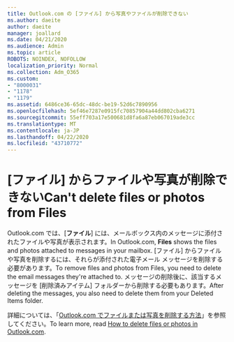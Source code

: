 ```yaml
---
title: Outlook.com の [ファイル] から写真やファイルが削除できない
ms.author: daeite
author: daeite
manager: joallard
ms.date: 04/21/2020
ms.audience: Admin
ms.topic: article
ROBOTS: NOINDEX, NOFOLLOW
localization_priority: Normal
ms.collection: Adm_O365
ms.custom:
- "8000031"
- "1178"
- "1179"
ms.assetid: 6486ce36-65dc-48dc-be19-52d6c7890956
ms.openlocfilehash: 5ef46e7287e0915fc70857904a44dd802cba6271
ms.sourcegitcommit: 55eff703a17e500681d8fa6a87eb067019ade3cc
ms.translationtype: MT
ms.contentlocale: ja-JP
ms.lasthandoff: 04/22/2020
ms.locfileid: "43710772"
---
```

# <a name="cant-delete-files-or-photos-from-files"></a><span data-ttu-id="a56ad-102">[ファイル] からファイルや写真が削除できない</span><span class="sxs-lookup"><span data-stu-id="a56ad-102">Can't delete files or photos from Files</span></span>

<span data-ttu-id="a56ad-103">Outlook.com では、[**ファイル**] には、メールボックス内のメッセージに添付されたファイルや写真が表示されます。</span><span class="sxs-lookup"><span data-stu-id="a56ad-103">In Outlook.com, **Files** shows the files and photos attached to messages in your mailbox.</span></span> <span data-ttu-id="a56ad-104">[ファイル] からファイルや写真を削除するには、それらが添付された電子メール メッセージを削除する必要があります。</span><span class="sxs-lookup"><span data-stu-id="a56ad-104">To remove files and photos from Files, you need to delete the email messages they're attached to.</span></span> <span data-ttu-id="a56ad-105">メッセージの削除後に、該当するメッセージを [削除済みアイテム] フォルダーから削除する必要もあります。</span><span class="sxs-lookup"><span data-stu-id="a56ad-105">After deleting the messages, you also need to delete them from your Deleted Items folder.</span></span>

<span data-ttu-id="a56ad-106">詳細については、「[Outlook.com でファイルまたは写真を削除する方法](https://support.office.com/article/bae0531f-040f-4c42-90b9-786ca718c16d?wt.mc_id=Office_Outlook_com_Alchemy)」を参照してください。</span><span class="sxs-lookup"><span data-stu-id="a56ad-106">To learn more, read [How to delete files or photos in Outlook.com](https://support.office.com/article/bae0531f-040f-4c42-90b9-786ca718c16d?wt.mc_id=Office_Outlook_com_Alchemy).</span></span>